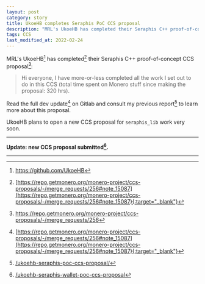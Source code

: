 ```yaml
---
layout: post
category: story
title: UkoeHB completes Seraphis PoC CCS proposal
description: "MRL's UkoeHB has completed their Seraphis C++ proof-of-concept CCS proposal."
tags: CCS
last_modified_at: 2022-02-24
---
```


MRL's UkoeHB[^1] has completed[^2] their Seraphis C++ proof-of-concept CCS proposal[^3]:

> Hi everyone, I have more-or-less completed all the work I set out to do in this CCS (total time spent on Monero stuff since making the proposal: 320 hrs).

Read the full dev update[^2] on Gitlab and consult my previous report[^4] to learn more about this proposal.

UkoeHB plans to open a new CCS proposal for `seraphis_lib` work very soon.

---

**Update: new CCS proposal submitted[^5].**

---


[^1]: https://github.com/UkoeHB
[^2]: [https://repo.getmonero.org/monero-project/ccs-proposals/-/merge_requests/256#note_15087](https://repo.getmonero.org/monero-project/ccs-proposals/-/merge_requests/256#note_15087){:target="_blank"}
[^3]: https://repo.getmonero.org/monero-project/ccs-proposals/-/merge_requests/256
[^4]: [/ukoehb-seraphis-poc-ccs-proposal/](/ukoehb-seraphis-poc-ccs-proposal/)
[^5]: [/ukoehb-seraphis-wallet-poc-ccs-proposal](/ukoehb-seraphis-wallet-poc-ccs-proposal)
